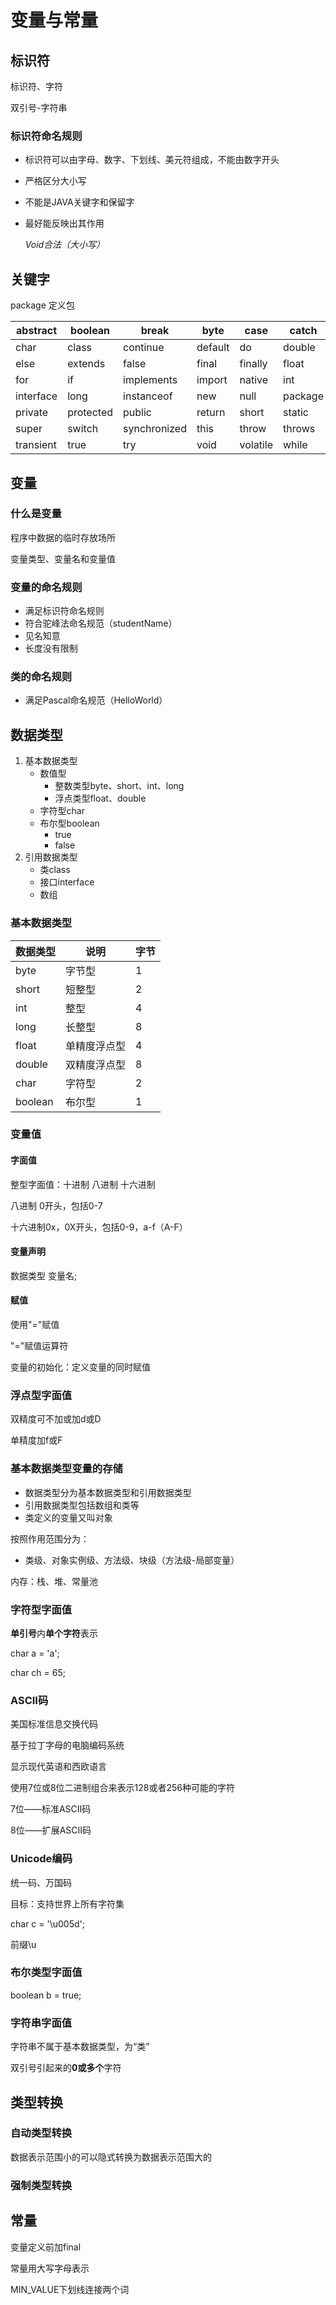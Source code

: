 # 变量与常量

## 标识符

标识符、字符

双引号-字符串

### 标识符命名规则

- 标识符可以由字母、数字、下划线、美元符组成，不能由数字开头

- 严格区分大小写

- 不能是JAVA关键字和保留字

- 最好能反映出其作用

  *Void合法（大小写）*

## 关键字

package 定义包

| abstract  | boolean   | break        | byte    | case     | catch   |
| --------- | --------- | ------------ | ------- | -------- | ------- |
| char      | class     | continue     | default | do       | double  |
| else      | extends   | false        | final   | finally  | float   |
| for       | if        | implements   | import  | native   | int     |
| interface | long      | instanceof   | new     | null     | package |
| private   | protected | public       | return  | short    | static  |
| super     | switch    | synchronized | this    | throw    | throws  |
| transient | true      | try          | void    | volatile | while   |

## 变量

### 什么是变量

程序中数据的临时存放场所

变量类型、变量名和变量值

### 变量的命名规则

- 满足标识符命名规则
- 符合驼峰法命名规范（studentName）
- 见名知意
- 长度没有限制

### 类的命名规则

- 满足Pascal命名规范（HelloWorld）

## 数据类型

1. 基本数据类型
    - 数值型
        - 整数类型byte、short、int、long
        - 浮点类型float、double
    - 字符型char
    - 布尔型boolean
       - true
       - false
2. 引用数据类型
   - 类class
   - 接口interface
   - 数组

### 基本数据类型

| 数据类型 | 说明         | 字节 |
| -------- | ------------ | ---- |
| byte     | 字节型       | 1    |
| short    | 短整型       | 2    |
| int      | 整型         | 4    |
| long     | 长整型       | 8    |
| float    | 单精度浮点型 | 4    |
| double   | 双精度浮点型 | 8    |
| char     | 字符型       | 2    |
| boolean  | 布尔型       | 1    |

### 变量值

#### 字面值

整型字面值：十进制 八进制 十六进制

八进制 0开头，包括0-7

十六进制0x，0X开头，包括0-9，a-f（A-F）

#### 变量声明

数据类型 变量名;

#### 赋值

使用"="赋值

"="赋值运算符

变量的初始化：定义变量的同时赋值

### 浮点型字面值

双精度可不加或加d或D

单精度加f或F

### 基本数据类型变量的存储

- 数据类型分为基本数据类型和引用数据类型
- 引用数据类型包括数组和类等
- 类定义的变量又叫对象

按照作用范围分为：

- 类级、对象实例级、方法级、块级（方法级-局部变量）

内存：栈、堆、常量池

### 字符型字面值

**单引号**内**单个字符**表示

char a = 'a';

char ch = 65;

### ASCII码

美国标准信息交换代码

基于拉丁字母的电脑编码系统

显示现代英语和西欧语言

使用7位或8位二进制组合来表示128或者256种可能的字符

7位——标准ASCII码

8位——扩展ASCII码

### Unicode编码

统一码、万国码

目标：支持世界上所有字符集

char c = '\u005d';

前缀\u

### 布尔类型字面值

boolean b = true;

### 字符串字面值

字符串不属于基本数据类型，为“类”

双引号引起来的**0或多个**字符

## 类型转换

### 自动类型转换

数据表示范围小的可以隐式转换为数据表示范围大的

### 强制类型转换

## 常量

变量定义前加final

常量用大写字母表示

MIN_VALUE下划线连接两个词